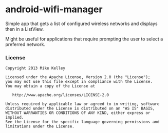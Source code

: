 android-wifi-manager
====================

Simple app that gets a list of configured wireless networks and displays then in a ListView.

Might be useful for applications that require prompting the user to select a preferred network.

### License

    Copyright 2013 Mike Kelley

    Licensed under the Apache License, Version 2.0 (the "License");
    you may not use this file except in compliance with the License.
    You may obtain a copy of the License at

       http://www.apache.org/licenses/LICENSE-2.0

    Unless required by applicable law or agreed to in writing, software
    distributed under the License is distributed on an "AS IS" BASIS,
    WITHOUT WARRANTIES OR CONDITIONS OF ANY KIND, either express or implied.
    See the License for the specific language governing permissions and
    limitations under the License.